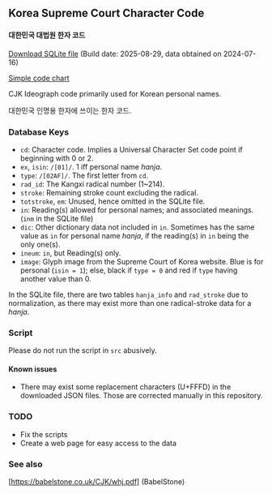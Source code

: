 
## Korea Supreme Court Character Code

#### 대한민국 대법원 한자 코드

[Download SQLite file](https://github.com/delvier/krcourt/raw/main/webhanja.db) (Build date: 2025-08-29, data obtained on 2024-07-16)

[Simple code chart](https:/delvier.github.io/krcourt/)

CJK Ideograph code primarily used for Korean personal names.

대한민국 인명용 한자에 쓰이는 한자 코드.

### Database Keys

* `cd`: Character code. Implies a Universal Character Set code point if beginning with 0 or 2.
* `ex`, `isin`: `/[01]/`. 1 iff personal name _hanja_.
* `type`: `/[02AF]/`. The first letter from `cd`.
* `rad_id`: The Kangxi radical number (1~214).
* `stroke`: Remaining stroke count excluding the radical.
* `totstroke`, `em`: Unused, hence omitted in the SQLite file.
* `in`: Reading(s) allowed for personal names; and associated meanings. (`inm` in the SQLite file)
* `dic`: Other dictionary data not included in `in`. Sometimes has the same value as `in` for personal name _hanja_, if the reading(s) in `in` being the only one(s).
* `ineum`: `in`, but Reading(s) only.
* `image`: Glyph image from the Supreme Court of Korea website. Blue is for personal (`isin = 1`); else, black if `type = 0` and red if `type` having another value than 0.

In the SQLite file, there are two tables `hanja_info` and `rad_stroke` due to normalization, as there may exist more than one radical-stroke data for a _hanja_.

### Script

Please do not run the script in `src` abusively.

#### Known issues

* There may exist some replacement characters (U+FFFD) in the downloaded JSON files. Those are corrected manually in this repository.

### TODO

* Fix the scripts
* Create a web page for easy access to the data

### See also
[https://babelstone.co.uk/CJK/whj.pdf] (BabelStone)
